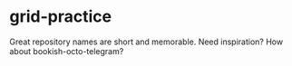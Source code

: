# grid-practice
Great repository names are short and memorable. Need inspiration? How about bookish-octo-telegram? 
